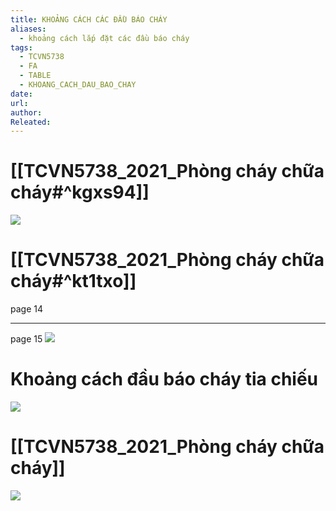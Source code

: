 ```yaml
---
title: KHOẢNG CÁCH CÁC ĐẦU BÁO CHÁY
aliases:
  - khoảng cách lắp đặt các đầu báo cháy
tags:
  - TCVN5738
  - FA
  - TABLE
  - KHOANG_CACH_DAU_BAO_CHAY
date: 
url: 
author: 
Releated:
---
```

# [[TCVN5738_2021_Phòng cháy chữa cháy#^kgxs94]]
![](https://i.imgur.com/DujqrTK.png)

# [[TCVN5738_2021_Phòng cháy chữa cháy#^kt1txo]]
page 14

---
page 15
![](https://i.imgur.com/EjKbRs1.png)


# Khoảng cách đầu báo cháy tia chiếu

![](https://i.imgur.com/M4WVZuP.png)

# [[TCVN5738_2021_Phòng cháy chữa cháy]]

![](https://i.imgur.com/i9hAEyH.png)

